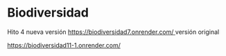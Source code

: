 # Biodiversidad

Hito 4
nueva versión
[https://biodiversidad7.onrender.com/ ](https://ecommerce-biodiversidad-1.onrender.com/)
 versión original
 
 https://biodiversidad11-1.onrender.com/ 

